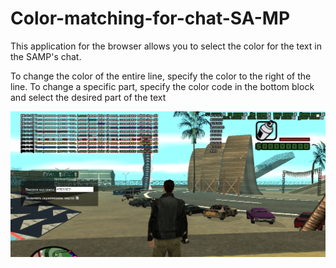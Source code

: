 # Color-matching-for-chat-SA-MP
This application for the browser allows you to select the color for the text in the SAMP's chat.

To change the color of the entire line, specify the color to the right of the line.
To change a specific part, specify the color code in the bottom block and select the desired part of the text

![screenshot](https://raw.githubusercontent.com/DeadTroy/Color-matching-for-chat-SA-MP/master/screenshot.png)
